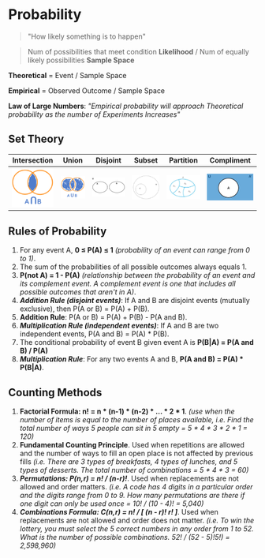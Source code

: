 # Probability

> "How likely something is to happen"

> Num of possibilities that meet condition **Likelihood** / Num of equally likely possibilities **Sample Space**

**Theoretical** = Event / Sample Space

**Empirical** = Observed Outcome / Sample Space

**Law of Large Numbers**: _"Empirical probability will approach Theoretical probability as the number of Experiments Increases"_
## Set Theory

Intersection | Union | Disjoint | Subset | Partition | Compliment |
--- | --- | --- | --- | --- | ---
<img src="Images/intersection.PNG" width="100"> | <img src="Images/union.PNG" width="100"> | <img src="Images/disjoint.PNG" width="150"> | <img src="Images/subset.PNG" width="100"> | <img src="Images/partition.PNG" width="120"> | <img src="Images/compliment.PNG" width="150">

## Rules of Probability
1. For any event A, **0 ≤ P(A) ≤ 1** _(probability of an event can range from 0 to 1)_.
2. The sum of the probabilities of all possible outcomes always equals 1.
3. **P(not A) = 1 - P(A)** _(relationship between the probability of an event and its complement event. A complement event is one that includes all possible outcomes that aren't in A)_.
4. **_Addition Rule (disjoint events)_**: If A and B are disjoint events (mutually exclusive), then P(A or B) = P(A) + P(B).
5. **Addition Rule**: P(A or B) = P(A) + P(B) - P(A and B).
6. **_Multiplication Rule (independent events)_**: If A and B are two independent events, P(A and B) = P(A) * P(B).
7. The conditional probability of event B given event A is **P(B|A) = P(A and B) / P(A)**
8. **_Multiplication Rule_**: For any two events A and B, **P(A and B) = P(A) * P(B|A)**.

## Counting Methods
1. **Factorial Formula: n! = n * (n-1) * (n-2) * … * 2 * 1**. _(use when the number of items is equal to the number of places available, i.e. Find the total number of ways 5 people can sit in 5 empty = 5 * 4 * 3 * 2 * 1 = 120)_
2. **Fundamental Counting Principle**. Used when repetitions are allowed and the number of ways to fill an open place is not affected by previous fills  _(i.e. There are 3 types of breakfasts, 4 types of lunches, and 5 types of desserts. The total number of combinations = 5 * 4 * 3 = 60)_
3. **_Permutations: P(n,r) = n! / (n-r)!_**. Used when replacements are not allowed and order matters. _(i.e. A code has 4 digits in a particular order and the digits range from 0 to 9. How many permutations are there if one digit can only be used once = 10! / (10 - 4)! = 5,040)_
4. **_Combinations Formula: C(n,r) = n! / [ (n - r)! r! ]_**. Used when replacements are not allowed and order does not matter. _(i.e. To win the lottery, you must select the 5 correct numbers in any order from 1 to 52. What is the number of possible combinations. 52! / (52 - 5)!5!) = 2,598,960)_
